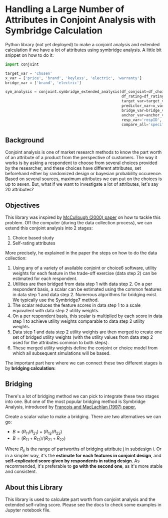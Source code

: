 # Handling a Large Number of Attributes in Conjoint Analysis with Symbridge Calculation

Python library (not yet deployed) to make a conjoint analysis and extended calculation if we have a lot of attributes using symbridge analysis. A little bit snippet on how to do it:

```python
import conjoint

target_var = 'chosen'
x_var = ['price', 'brand', 'keyless', 'electric', 'warranty']
bridge_var = ['brand', 'electric']

sym_analysis = conjoint.symbridge_extended_analysis(df_conjoint=df_choice, 
                                                    df_rating=df_rating, 
                                                    target_var=target_var, 
                                                    predictor_var=x_var, 
                                                    bridge_var=bridge_var,
                                                    anchor_var=anchor_var,
                                                    resp_var='respID',
                                                    compare_all='specific')
```

## Background

Conjoint analysis is one of market research methods to know the part worth of an attribute of a product from the perspective of customers. The way it works is by asking a respondent to choose from several choices provided by the researcher, and these choices have different attributes, set beforehand either by randomized design or bayesian probability occurence. Based on several sources, maximum attributes we can put on the choices is up to seven. But, what if we want to investigate a lot of attributes, let's say 20 attributes?

## Objectives

This library was inspired by <a href='http://www.macroinc.com/english/papers/A%20Method%20for%20Handling%20a%20Large%20Number%20of%20Attributes%20in%20Full%20Profile%20Trade-Off%20Studies.pdf'>McCullough (2000) paper</a> on how to tackle this problem. Off the computer (during the data collection process), we can extend this conjoint analysis into 2 stages:

1. Choice based study
2. Self-rating attributes

More precisely, he explained in the paper the steps on how to do the data collection:

1. Using any of a variety of available conjoint or choice6 software, utility weights for each feature in the trade-off exercise (data step 2) can be estimated for each respondent.
2. Utilities are then bridged from data step 1 with data step 2. On a per respondent basis, a scalar can be estimated using the common features in data step 1 and data step 2. Numerous algorithms for bridging exist. We typically use the Symbridge7 method.
3. The scalar reduces the feature scores in data step 1 to a scale equivalent with data step 2 utility weights.
4. On a per respondent basis, this scalar is multiplied by each score in data step 1 to achieve utility weights comparable to data step 2 utility weights.
5. Data step 1 and data step 2 utility weights are then merged to create one set of bridged utility weights (with the utility values from data step 2 used for the attributes common to both steps).
6. These merged utility weights define the conjoint or choice model from which all subsequent simulations will be based.

The important part here where we can connect these two different stages is by **bridging calculation:**

## Bridging

There's a lot of bridging method we can pick to integrate these two stages into one. But one of the most popular bridging method is Symbridge Analysis, introduced by <a href='http://staff.washington.edu/macl/BRIDG97.pdf'>Francois and MacLachlan (1997) paper.</a> 

Create a scalar value to make a bridging. There are two alternatives we can go:

- $B = (R_{11} / R_{21}) + (R_{12} / R_{22})$
- $B = (R_{11} + R_{12}) / (R_{21} + R_{22})$

Where $R_{ij}$ is the range of partworths of bridging attribute j in subdesign i. Or in a simpler way, it's the **estimate for each features in conjoint design**, and **self-explicated score given by respondents in rating design**. As recommended, it's preferable to **go with the second one**, as it's more stable and consistent. 

## About this Library

This library is used to calculate part worth from conjoint analysis and the extended self-rating score. Please see the docs to check some examples in Jupyter notebook file.

